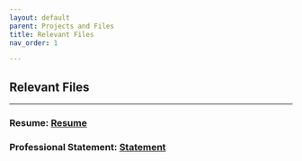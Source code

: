 ```yaml
---
layout: default
parent: Projects and Files
title: Relevant Files
nav_order: 1

---
```

## Relevant Files

---
### Resume: [Resume]
### Professional Statement: [Statement]

[Resume]: https://drive.google.com/file/d/1aRmlgI7epdarypSLLMkfwp9GPM37tLoK/view?usp=drive_link
[Statement]: https://drive.google.com/file/d/1a5jo-VG1UR6OJDUkdItUjEEozIBeaK47/view?usp=drive_link 
